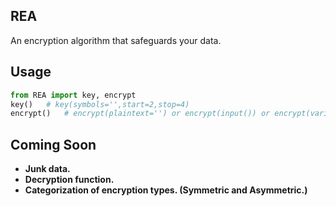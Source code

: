 ## REA
An encryption algorithm that safeguards your data.
## Usage
```python
from REA import key, encrypt
key()   # key(symbols='',start=2,stop=4)
encrypt()   # encrypt(plaintext='') or encrypt(input()) or encrypt(variable)
```
## Coming Soon
- **Junk data.**
- **Decryption function.**
- **Categorization of encryption types. (Symmetric and Asymmetric.)**

